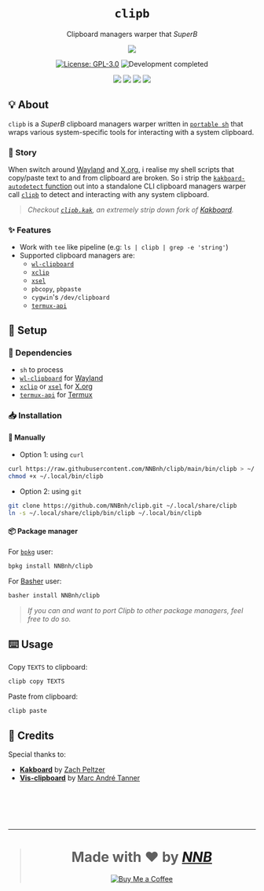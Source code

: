 <h1 align="center"><code>clipb</code></h1>
<p align="center">Clipboard managers warper that <i>SuperB</i></p>
<p align="center"><img src="https://emojipedia-us.s3.dualstack.us-west-1.amazonaws.com/thumbs/160/twitter/281/clipboard_1f4cb.png"></p>
<p align="center"><a href="https://github.com/NNBnh/clipb/blob/main/LICENSE"><img src="https://img.shields.io/github/license/NNBnh/clipb?labelColor=073551&color=4EAA25&style=for-the-badge" alt="License: GPL-3.0"></a> <img src="https://img.shields.io/badge/development-completed-%234EAA25.svg?labelColor=073551&style=for-the-badge&logoColor=FFFFFF" alt="Development completed"></p>
<p align="center"><a href="https://github.com/NNBnh/clipb/watchers"><img src="https://img.shields.io/github/watchers/NNBnh/clipb?labelColor=073551&color=4EAA25&style=flat-square"></a> <a href="https://github.com/NNBnh/clipb/stargazers"><img src="https://img.shields.io/github/stars/NNBnh/clipb?labelColor=073551&color=4EAA25&style=flat-square"></a> <a href="https://github.com/NNBnh/clipb/network/members"><img src="https://img.shields.io/github/forks/NNBnh/clipb?labelColor=073551&color=4EAA25&style=flat-square"></a> <a href="https://github.com/NNBnh/clipb/issues"><img src="https://img.shields.io/github/issues/NNBnh/clipb?labelColor=073551&color=4EAA25&style=flat-square"></a></p>

## 💡 About
`clipb` is a *SuperB* clipboard managers warper written in [`portable sh`](https://github.com/dylanaraps/pure-sh-bible) that wraps various system-specific tools for interacting with a system clipboard.

### 📔 Story
When switch around [Wayland](https://wayland.freedesktop.org) and [X.org](https://www.x.org), i realise my shell scripts that copy/paste text to and from clipboard are broken. So i strip the [`kakboard-autodetect` function](https://github.com/lePerdu/kakboard/blob/2f13f5cd99591b76ad5cba230815b80138825120/kakboard.kak#L98-L138) out into a standalone CLI clipboard managers warper call [`clipb`](https://github.com/NNBnh/clipb) to detect and interacting with any system clipboard.

> *Checkout [`clipb.kak`](https://github.com/NNBnh/clipb.kak), an extremely strip down fork of [Kakboard](https://github.com/lePerdu/kakboard).*

### ✨ Features
- Work with `tee` like pipeline (e.g: `ls | clipb | grep -e 'string'`)
- Supported clipboard managers are:
  - [`wl-clipboard`](https://github.com/bugaevc/wl-clipboard)
  - [`xclip`](https://github.com/astrand/xclip)
  - [`xsel`](http://www.kfish.org/software/xsel)
  - `pbcopy`, `pbpaste`
  - `cygwin`'s `/dev/clipboard`
  - [`termux-api`](https://wiki.termux.com/wiki/Termux:API)

## 🚀 Setup
### 🧾 Dependencies
- `sh` to process
- [`wl-clipboard`](https://github.com/bugaevc/wl-clipboard) for [Wayland](https://wayland.freedesktop.org)
- [`xclip`](https://github.com/astrand/xclip) or [`xsel`](http://www.kfish.org/software/xsel) for [X.org](https://www.x.org)
- [`termux-api`](https://wiki.termux.com/wiki/Termux:API) for [Termux](https://termux.com/)

### 📥 Installation
#### 🔧 Manually
- Option 1: using `curl`

```sh
curl https://raw.githubusercontent.com/NNBnh/clipb/main/bin/clipb > ~/.local/bin/clipb
chmod +x ~/.local/bin/clipb
```

- Option 2: using `git`

```sh
git clone https://github.com/NNBnh/clipb.git ~/.local/share/clipb
ln -s ~/.local/share/clipb/bin/clipb ~/.local/bin/clipb
```

#### 📦 Package manager
For [`bpkg`](https://github.com/bpkg/bpkg) user:

```sh
bpkg install NNBnh/clipb
```

For [Basher](https://github.com/bpkg/bpkg) user:

```sh
basher install NNBnh/clipb
```

> *If you can and want to port Clipb to other package managers, feel free to do so.*

## ⌨️ Usage
Copy `TEXTS` to clipboard:

```sh
clipb copy TEXTS
```

Paste from clipboard:

```sh
clipb paste
```

## 💌 Credits
Special thanks to:
- [**Kakboard**](https://github.com/lePerdu/kakboard) by [Zach Peltzer](https://github.com/lePerdu)
- [**Vis-clipboard**](https://github.com/martanne/vis) by [Marc André Tanner](https://github.com/martanne)

<br><br><br><br>

---

> <h1 align="center">Made with ❤️ by <a href="https://github.com/NNBnh"><i>NNB</i></a></h1>
>
> <p align="center"><a href="https://www.buymeacoffee.com/nnbnh"><img src="https://img.shields.io/badge/buy_me_a_coffee%20-%23F7CA88.svg?logo=buy-me-a-coffee&logoColor=333333&style=for-the-badge" alt="Buy Me a Coffee"></p>
